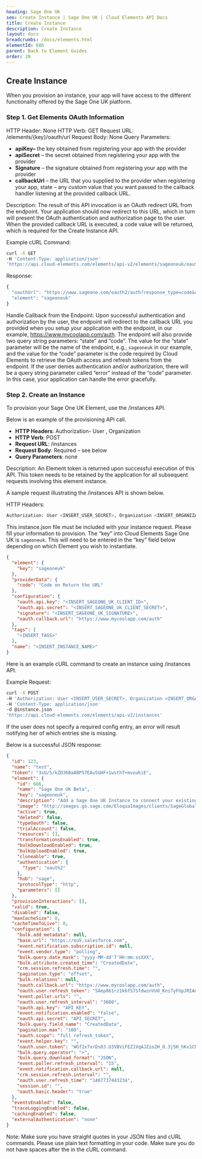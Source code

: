 ```yaml
---
heading: Sage One UK
seo: Create Instance | Sage One UK | Cloud Elements API Docs
title: Create Instance
description: Create Instance
layout: docs
breadcrumbs: /docs/elements.html
elementId: 686
parent: Back to Element Guides
order: 20
---
```


## Create Instance

When you provision an instance, your app will have access to the different functionality offered by the Sage One UK platform.

### Step 1. Get Elements OAuth Information

HTTP Header: None
HTTP Verb: GET
Request URL: /elements/{key}/oauth/url
Request Body: None
Query Parameters:

* __apiKey–__ the key obtained from registering your app with the provider
* __apiSecret__ – the secret obtained from registering your app with the provider
* __Signature__ – the signature obtained from registering your app with the provider
* __callbackUrl__ – the URL that you supplied to the provider when registering your app, state – any custom value that you want passed to the callback handler listening at the provided callback URL.

Description: The result of this API invocation is an OAuth redirect URL from the endpoint. Your application should now redirect to this URL, which in turn will present the OAuth authentication and authorization page to the user. When the provided callback URL is executed, a code value will be returned, which is required for the Create Instance API.

Example cURL Command:

```bash
curl -X GET
-H 'Content-Type: application/json'
'https://api.cloud-elements.com/elements/api-v2/elements/sageoneuk/oauth/url?apiKey=fake_SageOneUK_api_key&apiSecret=fake_SageOneUK_api_secret&callbackUrl=https://www.mycoolapp.com/auth&state=sageoneuk'
```

Response:

```javascript
{
  "oauthUrl": "https://www.sageone.com/oauth2/auth?response_type=code&client_id=insert_sageoneuk_client_id0&redirect_uri=https://www.mycoolapp.com/auth&state=sageoneuk",
  "element": "sageoneuk"
}
```

Handle Callback from the Endpoint:
Upon successful authentication and authorization by the user, the endpoint will redirect to the callback URL you provided when you setup your application with the endpoint, in our example, https://www.mycoolapp.com/auth. The endpoint will also provide two query string parameters: “state” and “code”. The value for the “state” parameter will be the name of the endpoint, e.g., `sageoneuk` in our example, and the value for the “code” parameter is the code required by Cloud Elements to retrieve the OAuth access and refresh tokens from the endpoint. If the user denies authentication and/or authorization, there will be a query string parameter called “error” instead of the “code” parameter. In this case, your application can handle the error gracefully.

### Step 2. Create an Instance

To provision your Sage One UK Element, use the /instances API.

Below is an example of the provisioning API call.

* __HTTP Headers__: Authorization- User <user secret>, Organization <organization secret>
* __HTTP Verb__: POST
* __Request URL__: /instances
* __Request Body__: Required – see below
* __Query Parameters__: none

Description: An Element token is returned upon successful execution of this API. This token needs to be retained by the application for all subsequent requests involving this element instance.

A sample request illustrating the /instances API is shown below.

HTTP Headers:

```bash
Authorization: User <INSERT_USER_SECRET>, Organization <INSERT_ORGANIZATION_SECRET>

```
This instance.json file must be included with your instance request.  Please fill your information to provision.  The “key” into Cloud Elements Sage One UK is `sageoneuk`.  This will need to be entered in the “key” field below depending on which Element you wish to instantiate.

```JSON
{
  "element": {
    "key": "sageoneuk"
  },
  "providerData": {
    "code": "Code on Return the URL"
  },
  "configuration": {
    "oauth.api.key": "<INSERT_SAGEONE_UK_CLIENT_ID>",
    "oauth.api.secret": "<INSERT_SAGEONE_UK_CLIENT_SECRET>",
    "signature": "<INSERT_SAGEONE_UK_SIGNATURE>",
    "oauth.callback.url": "https://www.mycoolapp.com/auth"
  },
  "tags": [
    "<INSERT_TAGS>"
  ],
  "name": "<INSERT_INSTANCE_NAME>"
}
```

Here is an example cURL command to create an instance using /instances API.

Example Request:

```bash
curl -X POST
-H 'Authorization: User <INSERT_USER_SECRET>, Organization <INSERT_ORGANIZATION_SECRET>'
-H 'Content-Type: application/json'
-d @instance.json
'https://api.cloud-elements.com/elements/api-v2/instances'
```

If the user does not specify a required config entry, an error will result notifying her of which entries she is missing.

Below is a successful JSON response:

```json
{
  "id": 123,
  "name": "test",
  "token": "3sU/S/kZD36BaABPS7EAuSGHF+1wsthT+mvoukiE",
  "element": {
    "id": 686,
    "name": "Sage One UK Beta",
    "key": "sageoneuk",
    "description": "Add a Sage One UK Instance to connect your existing Sage account to the Sage Hub, allowing you to manage customers, journals, ledger accounts, etc. across multiple Sage Elements. You will need your Sage One UK account information to add an instance.",
    "image": "http://images.go.sage.com/EloquaImages/clients/SageGlobalInstance/%7b3e60c666-8177-4c78-b101-1ca2387cd431%7d_Qualification_Email_1_RealTimeAccounting_logo.png",
    "active": true,
    "deleted": false,
    "typeOauth": false,
    "trialAccount": false,
    "resources": [],
    "transformationsEnabled": true,
    "bulkDownloadEnabled": true,
    "bulkUploadEnabled": true,
    "cloneable": true,
    "authentication": {
      "type": "oauth2"
    },
    "hub": "sage",
    "protocolType": "http",
    "parameters": []
  },
  "provisionInteractions": [],
  "valid": true,
  "disabled": false,
  "maxCacheSize": 0,
  "cacheTimeToLive": 0,
  "configuration": {
    "bulk.add_metadata": null,
    "base.url": "https://eu5.salesforce.com",
    "event.notification.subscription.id": null,
    "event.vendor.type": "polling",
    "bulk.query.date_mask": "yyyy-MM-dd'T'HH:mm:ssXXX",
    "bulk.attribute.created_time": "CreatedDate",
    "crm.session.refresh.time": "",
    "pagination.type": "offset",
    "bulk.relations": null,
    "oauth.callback.url": "https://www.mycoolapp.com/auth",
    "oauth.user.refresh_token": "5Aep861rz1k6fS7SfdwznVUO_Kni7yFUpJRIAnC8rWS9ykbt_dyF",
    "event.poller.urls": "",
    "oauth.user.refresh_interval": "3600",
    "oauth.api.key": "API_KEY",
    "event.notification.enabled": "false",
    "oauth.api.secret": "API_SECRET",
    "bulk.query.field_name": "CreatedDate",
    "pagination.max": "100",
    "oauth.scope": "full refresh_token",
    "event.helper.key": "",
    "oauth.user.token": "WGf2x7vrDs0J.U3VBViFEZ1VqAJZio2H_0.3j5H_hKx1CNX8he",
    "bulk.query.operator": ">",
    "bulk.query.download_format": "JSON",
    "event.poller.refresh_interval": "15",
    "event.notification.callback.url": null,
    "crm.session.refresh.interval": "",
    "oauth.user.refresh_time": "1467737443234",
    "session.id": "",
    "oauth.basic.header": "true"
  },
  "eventsEnabled": false,
  "traceLoggingEnabled": false,
  "cachingEnabled": false,
  "externalAuthentication": "none"
}
```

Note:  Make sure you have straight quotes in your JSON files and cURL commands.  Please use plain text formatting in your code.  Make sure you do not have spaces after the in the cURL command.
